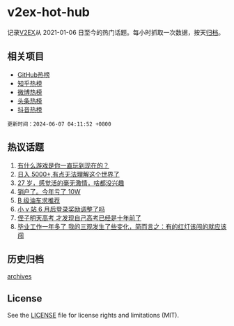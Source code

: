 # v2ex-hot-hub

 记录[V2EX](https://www.v2ex.com/)从 2021-01-06 日至今的热门话题。每小时抓取一次数据，按天[归档](archives)。
 
 ## 相关项目

- [GitHub热榜](https://github.com/lonnyzhang423/github-hot-hub)
- [知乎热榜](https://github.com/lonnyzhang423/zhihu-hot-hub)
- [微博热榜](https://github.com/lonnyzhang423/weibo-hot-hub)
- [头条热榜](https://github.com/lonnyzhang423/toutiao-hot-hub)
- [抖音热榜](https://github.com/lonnyzhang423/douyin-hot-hub)


 `更新时间：2024-06-07 04:11:52 +0800`

## 热议话题

1. [有什么游戏是你一直玩到现在的？](https://www.v2ex.com/t/1047267)
1. [日入 5000+,有点无法理解这个世界了](https://www.v2ex.com/t/1047204)
1. [27 岁，感觉活的毫无激情，啥都没兴趣](https://www.v2ex.com/t/1047263)
1. [销户了。今年亏了 10W](https://www.v2ex.com/t/1047269)
1. [B 级油车求推荐](https://www.v2ex.com/t/1047243)
1. [小 v 站 6 月后登录奖励调整了吗](https://www.v2ex.com/t/1047209)
1. [侄子明天高考 才发现自己高考已经是十年前了](https://www.v2ex.com/t/1047253)
1. [毕业工作一年多了 我的三观发生了些变化，简而言之：有的红灯该闯的就应该闯](https://www.v2ex.com/t/1047321)

## 历史归档

[archives](archives)

## License

See the [LICENSE](LICENSE) file for license rights and limitations (MIT).
